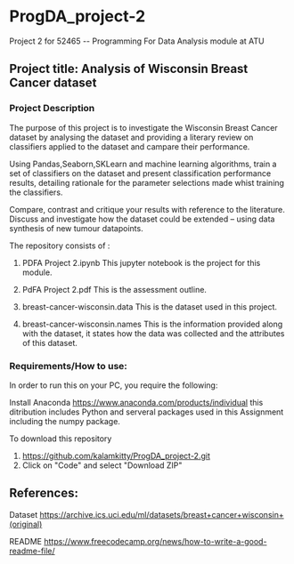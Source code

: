 # ProgDA_project-2
Project 2 for 52465 -- Programming For Data Analysis module at ATU

## Project title: Analysis of Wisconsin Breast Cancer dataset

### Project Description

The purpose of this project is to investigate the Wisconsin Breast Cancer dataset by analysing the dataset and providing a literary review on classifiers applied to the dataset and campare their performance. 

Using Pandas,Seaborn,SKLearn and machine learning algorithms, train a set of classifiers on the dataset and present classification performance results, detailing rationale for the parameter selections made whist training the classifiers.

Compare, contrast and critique your results with reference to the literature. Discuss and investigate how the dataset could be extended – using data synthesis of new tumour datapoints.

The repository consists of :

1. PDFA Project 2.ipynb
   This jupyter notebook is the project for this module.

2. PdFA Project 2.pdf
   This is the assessment outline.

3. breast-cancer-wisconsin.data
   This is the dataset used in this project.

4. breast-cancer-wisconsin.names
   This is the information provided along with the dataset, it states how the data was collected and the attributes of this dataset.

### Requirements/How to use:
In order to run this on your PC, you require the following:

Install Anaconda https://www.anaconda.com/products/individual this ditribution includes Python and serveral packages used in this Assignment including the numpy package.

To download this repository

1. https://github.com/kalamkitty/ProgDA_project-2.git
22. Click on "Code" and select "Download ZIP"

## References:

Dataset
https://archive.ics.uci.edu/ml/datasets/breast+cancer+wisconsin+(original)

README
https://www.freecodecamp.org/news/how-to-write-a-good-readme-file/